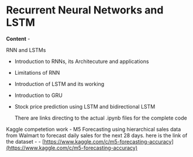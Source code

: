 # Recurrent Neural Networks and LSTM

**Content** -

RNN and LSTMs

* Introduction to RNNs, its Architecuture and applications
* Limitations of RNN
* Introduction of LSTM and its working
* Introduction to GRU
* Stock price prediction using LSTM and bidirectional LSTM

  There are links directing to the actual .ipynb files for the complete code

Kaggle competetion work - M5 Forecasting using hierarchical sales data from Walmart to forecast daily sales for the next 28 days. here is the link of the dataset - - [https://www.kaggle.com/c/m5-forecasting-accuracy](https://www.kaggle.com/c/m5-forecasting-accuracy)

